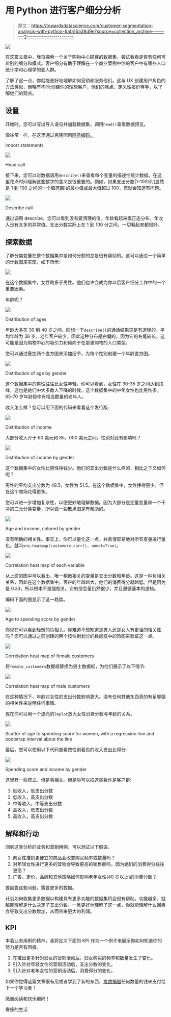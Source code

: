 # 用 Python 进行客户细分分析

> 原文：<https://towardsdatascience.com/customer-segmentation-analysis-with-python-6afa16a38d9e?source=collection_archive---------2----------------------->

![](img/d0fc2edd87c81c8d661fabe0dcd4c25b.png)

在这篇文章中，我将探索一个关于购物中心顾客的数据集，尝试看看是否有任何可辨别的细分和模式。客户细分有助于理解在一个商业案例中你的客户中有哪些人口统计学和心理学的亚人群。

了解了这一点，你就能更好地理解如何营销和服务他们。这与 UX 创建用户角色的方法类似，但略有不同:创建你的理想客户、他们的痛点、定义性报价等等，以了解他们的观点。

## 设置

开始时，您可以写出导入语句并加载数据集，调用`head()`查看数据预览。

像往常一样，在这里通过克隆回购[随意编码。](https://github.com/rileypredum/mall_customer_segmentation)

Import statements

![](img/fa912ced0f595e1b80cdda8c7af1cef8.png)

Head call

接下来，您可以对数据调用`describe()`来查看每个变量的描述性统计数据。在这里花点时间理解这些数字的含义是很重要的。例如，如果支出分数(1-100)列(显然是 1 到 100 之间的一个值范围)的最小值或最大值超过 100，您就会知道有问题。

![](img/1c7cc11e07129e8bc394d79e765cc858.png)

Describe call

通过调用 describe，您可以看到没有要清理的值。年龄看起来很正态分布，年收入没有太多的异常值。支出分数实际上在 1 到 100 分之间。一切看起来都很好。

## 探索数据

了解分类变量在整个数据集中是如何分割的总是很有帮助的。这可以通过一个简单的计数图来实现，如下所示:

![](img/ab5d11c3dfcd4cd8f126bdf5b163de08.png)

在这个数据集中，女性略多于男性。他们也许会成为你以后客户细分工作中的一个重要因素。

年龄呢？

![](img/22f4896a38c208dc462521aecca1def4.png)

Distribution of ages

年龄大多在 30 到 40 岁之间。回想一下`describe()`的通话结果这是有道理的。平均年龄为 38 岁。老年客户较少，因此这种分布是右偏的，因为它的右尾较长。这可能是因为购物中心的吸引力和倾向于在那里购物的人口类型。

您可以通过叠加两个直方图来添加细节，为每个性别创建一个年龄直方图。

![](img/4999c97ad8ce97d47fcf6c5ea39a5852.png)

Distribution of age by gender

这个数据集中的男性往往比女性年轻。你可以看到，女性在 30-35 岁之间达到顶峰，这也是她们中大多数人下降的时候。这个数据集中的中年女性也比男性多。65-70 岁年龄段中有相当数量的老年人。

收入怎么样？您可以用下面的代码来看看这个发行版:

![](img/ca77fc91280d13d008aaabb46fec46ba.png)

Distribution of income

大部分收入介于 60 美元和 85，000 美元之间。性别对此有影响吗？

![](img/4dd4a59b81d03cb91246b035326d7f7f.png)

Distribution of income by gender

这个数据集中的女性比男性挣钱少。他们的支出分数是什么样的，相比之下又如何呢？

男性的平均支出分数为 48.5，女性为 51.5。在这个数据集中，女性挣得更少，但在这个商场花得更多。

您可以进一步增加复杂性，以便更好地理解数据。因为大部分是定量变量和一个干净的二元分类变量，所以做一些散点图是有帮助的。

![](img/b8e1bbbf408ba0d405dc959f24852139.png)

Age and income, colored by gender

没有明确的相关性。事实上，你可以量化这一点，并且很容易地对所有变量进行量化。就叫`sns.heatmap(customers.corr(), annot=True)`。

![](img/8b279e9831714bcb2da9f4daf563454d.png)

Correlation heat map of each variable

从上面的图中可以看出，唯一稍微相关的变量是支出分数和年龄。这是一种负相关关系，因此在这个数据集中，客户的年龄越大，他们的消费得分就越低。但是因为是 0.33，所以根本不是强相关。它的信息量仍然很少，并且遵循基本的逻辑。

编码下面的图显示了这一趋势。

![](img/d46daa8515942bdeb6bbe3f056bf5dd5.png)

Age to spending score by gender

你现在可以看到轻微的负相关。你难道不想知道是男人还是女人有更强的相关性吗？您可以通过之前创建的两个按性别划分的数据框中的热图来验证这一点。

![](img/e5f58eaab2077c92863bca9a01ca39f5.png)

Correlation heat map of female customers

将`female_customers`数据框替换为男士数据框，为他们展示了以下情节:

![](img/cea2a277b4e0d61389a5971fcc265e85.png)

Correlation heat map of male customers

在这种情况下，年龄对女性的支出分数影响更大。没有任何其他东西真的有足够强的相关性来说明任何事情。

现在你可以用一个漂亮的`lmplot`放大女性消费分数与年龄的关系。

![](img/5c806eeeeca756c700ada5a73f512f8c.png)

Scatter of age to spending score for women, with a regression line and bootstrap interval about the line

最后，您可以使用以下代码查看按性别着色的收入支出比得分:

![](img/a84f397d8c812a7a64981b6e662e3468.png)

Spending score and income by gender

这里有一些模式。但是零相关。但是你可以把这些看作是客户群:

1.  低收入，低支出分数
2.  低收入，高支出分数
3.  中等收入，中等支出分数
4.  高收入，低支出分数
5.  高收入，高支出分数

## 解释和行动

回到这类分析的业务和营销用例，可以测试以下假设。

1.  向女性推销更便宜的商品会改变购买频率或数量吗？
2.  对年轻女性进行更多的营销会导致更高的销售额吗，因为她们的消费得分往往更高？
3.  广告、定价、品牌和其他策略如何影响老年女性(40 岁以上)的消费分数？

要回答这些问题，需要更多的数据。

计划如何收集更多数据以构建具有更多功能的数据集将会很有帮助。功能越多，就越能理解是什么决定了支出分数。一旦更好地理解了这一点，你就能理解什么因素会导致支出分数增加，从而带来更大的利润。

## KPI

本着业务用例的精神，我将定义下面的 KPI 作为一个例子来展示你如何知道你的努力是否有回报。

1.  在推出更多针对妇女的营销活动后，妇女购买的频率和数量发生了变化。
2.  引入针对年轻女性的营销活动后，支出分数的变化。
3.  引入针对老年女性的营销活动后，消费得分的变化。

如果你觉得这篇文章很有用或者学到了新的东西，[考虑捐赠](https://www.patreon.com/rileypredum)任何数量的钱来支付给下一个学习者！

感谢阅读和快乐编码！

奢侈的生活
